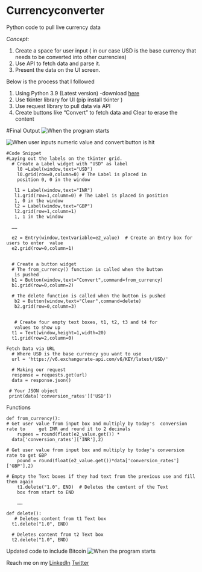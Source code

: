 # Currencyconverter
Python code to pull live currency data 

*Concept:* 
1.	Create a space for user input ( in our case USD is the base currency that needs to be converted into other currencies)
2.	Use API to fetch data and parse it.
3.	Present the data on the UI screen. 

Below is the process that I followed 
1.	Using Python 3.9 (Latest version) -download [here](https://www.python.org/downloads/windows/)
2.	Use  tkinter library for UI (pip install tkinter )
3.	Use request library to pull data via API
4. Create buttons like “Convert” to fetch data and Clear to erase the content

#Final Output 
![When the program starts](https://dev-to-uploads.s3.amazonaws.com/uploads/articles/nwaow9b3zy2uyhpqan8x.GIF)

![When user inputs numeric value and convert button is hit](https://dev-to-uploads.s3.amazonaws.com/uploads/articles/v05h03x96w5cx4ib2t6b.GIF)


    #Code Snippet 
    #Laying out the labels on the tkinter grid.
	  # Create a Label widget with "USD" as label
        l0 =Label(window,text="USD")
        l0.grid(row=0,column=0) # The Label is placed in 
        position 0, 0 in the window

       l1 = Label(window,text="INR")
       l1.grid(row=1,column=0) # The Label is placed in position 
       1, 0 in the window
       l2 = Label(window,text="GBP")
       l2.grid(row=1,column=1)
       1, 1 in the window

      ……

      e2 = Entry(window,textvariable=e2_value)  # Create an Entry box for users to enter  value
      e2.grid(row=0,column=1)


      # Create a button widget
      # The from_currency() function is called when the button 
       is pushed
      b1 = Button(window,text="Convert",command=from_currency)
      b1.grid(row=0,column=2)

      # The delete function is called when the button is pushed
       b2 = Button(window,text="Clear",command=delete)
       b2.grid(row=0,column=3)


       # Create four empty text boxes, t1, t2, t3 and t4 for 
       values to show up
      t1 = Text(window,height=1,width=20)
      t1.grid(row=2,column=0)

	Fetch Data via URL 
      # Where USD is the base currency you want to use
      url = 'https://v6.exchangerate-api.com/v6/KEY/latest/USD/'

      # Making our request
      response = requests.get(url)
      data = response.json()

     # Your JSON object
     print(data['conversion_rates']['USD'])

Functions 

    def from_currency():
    # Get user value from input box and multiply by today's  conversion rate to 	get INR and round it to 2 decimals
    	rupees = round(float(e2_value.get()) * 
      data['conversion_rates']['INR'],2)
 
    # Get user value from input box and multiply by today's conversion rate to get GBP
    	pound = round(float(e2_value.get())*data['conversion_rates']['GBP'],2)

    # Empty the Text boxes if they had text from the previous use and fill them again
    	t1.delete("1.0", END)  # Deletes the content of the Text 
        box from start to END

        ……
	
	def delete():
       # Deletes content from t1 Text box
      t1.delete("1.0", END)

      # Deletes content from t2 Text box
      t2.delete("1.0", END)


Updated code to include Bitcoin
![When the program starts](https://dev-to-uploads.s3.amazonaws.com/uploads/articles/tes7869le53smji0q39v.GIF)

Reach me on my  [LinkedIn](www.linkedin.com/in/swapanroy/) [Twitter](www.twitter.com/royswapan)



